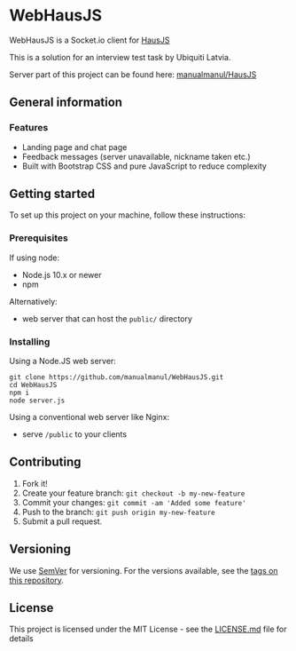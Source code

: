 # WebHausJS

WebHausJS is a Socket.io client for [HausJS](https://github.com/manualmanul/HausJS)

This is a solution for an interview test task by Ubiquiti Latvia.

Server part of this project can be found here: [manualmanul/HausJS](https://github.com/manualmanul/HausJS)

## General information

### Features

* Landing page and chat page
* Feedback messages (server unavailable, nickname taken etc.)
* Built with Bootstrap CSS and pure JavaScript to reduce complexity

## Getting started

To set up this project on your machine, follow these instructions:

### Prerequisites

If using node:
* Node.js 10.x or newer
* npm

Alternatively:
* web server that can host the `public/` directory

### Installing

Using a Node.JS web server:

```shell
git clone https://github.com/manualmanul/WebHausJS.git
cd WebHausJS
npm i
node server.js
```

Using a conventional web server like Nginx:

* serve `/public` to your clients

## Contributing

1. Fork it!
2. Create your feature branch: `git checkout -b my-new-feature`
3. Commit your changes: `git commit -am 'Added some feature'`
4. Push to the branch: `git push origin my-new-feature`
5. Submit a pull request.

## Versioning

We use [SemVer](http://semver.org/) for versioning. For the versions available, see the [tags on this repository](https://github.com/your/project/tags).

## License

This project is licensed under the MIT License - see the [LICENSE.md](LICENSE.md) file for details
